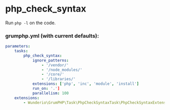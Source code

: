 # php_check_syntax

Run `php -l` on the code.

### grumphp.yml (with current defaults):
````yml
parameters:
    tasks:
        php_check_syntax:
            ignore_patterns:
                - '/vendor/'
                - '/node_modules/'
                - '/core/'
                - '/libraries/'
            extensions: ['php', 'inc', 'module', 'install']
            run_on: '.']
            parallelism: 100
    extensions:
        - Wunderio\GrumPHP\Task\PhpCheckSyntaxTask\PhpCheckSyntaxExtensionLoader
````
